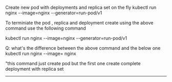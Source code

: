 Create new pod with deployments and replica set on the fly
kubectl run nginx --image=nginx --generator=run-pod/v1

To terminiate the pod , replica and deployment create using the above command use the following command

kubectl run nginx --image=nginx --generator=run-pod/v1

Q: what's the difference between the above command and the below one
kubectl run nginx --image= nginx 

"this command just create pod but the first one create complete deployment with replica set 

-------------------

